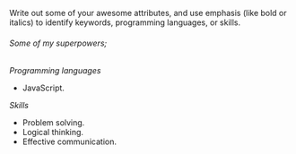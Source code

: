 Write out some of your awesome attributes, and use emphasis (like bold or italics) to identify keywords, programming languages, or skills. 
###### Some of my superpowers;
*Programming languages* 
  * JavaScript.

*Skills*
  * Problem solving.
  * Logical thinking.
  * Effective communication.
